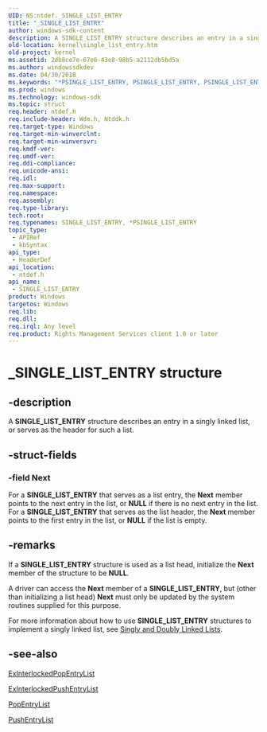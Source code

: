 ```yaml
---
UID: NS:ntdef._SINGLE_LIST_ENTRY
title: "_SINGLE_LIST_ENTRY"
author: windows-sdk-content
description: A SINGLE_LIST_ENTRY structure describes an entry in a singly linked list, or serves as the header for such a list.
old-location: kernel\single_list_entry.htm
old-project: kernel
ms.assetid: 2db8ce7e-67e0-43e8-98b5-a2112db5bd5a
ms.author: windowssdkdev
ms.date: 04/30/2018
ms.keywords: "*PSINGLE_LIST_ENTRY, PSINGLE_LIST_ENTRY, PSINGLE_LIST_ENTRY structure pointer [Kernel-Mode Driver Architecture], SINGLE_LIST_ENTRY, SINGLE_LIST_ENTRY structure [Kernel-Mode Driver Architecture], _SINGLE_LIST_ENTRY, kernel.single_list_entry, kstruct_d_146e3fe9-b909-4cd8-9eba-61203c32d658.xml, ntdef/PSINGLE_LIST_ENTRY, ntdef/SINGLE_LIST_ENTRY"
ms.prod: windows
ms.technology: windows-sdk
ms.topic: struct
req.header: ntdef.h
req.include-header: Wdm.h, Ntddk.h
req.target-type: Windows
req.target-min-winverclnt: 
req.target-min-winversvr: 
req.kmdf-ver: 
req.umdf-ver: 
req.ddi-compliance: 
req.unicode-ansi: 
req.idl: 
req.max-support: 
req.namespace: 
req.assembly: 
req.type-library: 
tech.root: 
req.typenames: SINGLE_LIST_ENTRY, *PSINGLE_LIST_ENTRY
topic_type:
 - APIRef
 - kbSyntax
api_type:
 - HeaderDef
api_location:
 - ntdef.h
api_name:
 - SINGLE_LIST_ENTRY
product: Windows
targetos: Windows
req.lib: 
req.dll: 
req.irql: Any level
req.product: Rights Management Services client 1.0 or later
---
```


# _SINGLE_LIST_ENTRY structure


## -description


A <b>SINGLE_LIST_ENTRY</b> structure describes an entry in a singly linked list, or serves as the header for such a list.


## -struct-fields




### -field Next

For a <b>SINGLE_LIST_ENTRY</b> that serves as a list entry, the <b>Next</b> member points to the next entry in the list, or <b>NULL</b> if there is no next entry in the list. For a <b>SINGLE_LIST_ENTRY</b> that serves as the list header, the <b>Next</b> member points to the first entry in the list, or <b>NULL</b> if the list is empty.


## -remarks



If a <b>SINGLE_LIST_ENTRY</b> structure is used as a list head, initialize the <b>Next</b> member of the structure to be <b>NULL</b>.

A driver can access the <b>Next</b> member of a <b>SINGLE_LIST_ENTRY</b>, but (other than initializing a list head) <b>Next</b> must only be updated by the system routines supplied for this purpose.

For more information about how to use <b>SINGLE_LIST_ENTRY</b> structures to implement a singly linked list, see <a href="https://msdn.microsoft.com/library/windows/hardware/ff563802">Singly and Doubly Linked Lists</a>.




## -see-also




<a href="https://msdn.microsoft.com/library/windows/hardware/ff545408">ExInterlockedPopEntryList</a>



<a href="https://msdn.microsoft.com/library/windows/hardware/ff545418">ExInterlockedPushEntryList</a>



<a href="https://msdn.microsoft.com/library/windows/hardware/ff559712">PopEntryList</a>



<a href="https://msdn.microsoft.com/library/windows/hardware/ff559964">PushEntryList</a>
 

 

